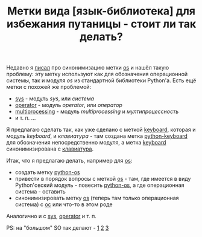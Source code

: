 ﻿---
title: "Метки вида [язык-библиотека] для избежания путаницы - стоит ли так делать?"
se.owner.user_id: 507426
se.owner.display_name: "wchistow"
se.owner.link: "https://ru.meta.stackoverflow.com/users/507426/wchistow"
se.link: "https://ru.meta.stackoverflow.com/questions/12880/%d0%9c%d0%b5%d1%82%d0%ba%d0%b8-%d0%b2%d0%b8%d0%b4%d0%b0-%d1%8f%d0%b7%d1%8b%d0%ba-%d0%b1%d0%b8%d0%b1%d0%bb%d0%b8%d0%be%d1%82%d0%b5%d0%ba%d0%b0-%d0%b4%d0%bb%d1%8f-%d0%b8%d0%b7%d0%b1%d0%b5%d0%b6%d0%b0%d0%bd%d0%b8%d1%8f-%d0%bf%d1%83%d1%82%d0%b0%d0%bd%d0%b8%d1%86%d1%8b-%d1%81%d1%82%d0%be%d0%b8%d1%82-%d0%bb%d0%b8-%d1%82%d0%b0%d0%ba-%d0%b4%d0%b5%d0%bb%d0%b0%d1%82%d1%8c"
se.question_id: 12880
se.post_type: question
---
<p>Недавно я <a href="https://ru.meta.stackoverflow.com/q/12879/507426">писал</a> про синонимизацию метки <a href="https://ru.stackoverflow.com/questions/tagged/os" class="post-tag" title="показать вопросы с меткой [os]" aria-label="показать вопросы с меткой [os]" rel="tag" aria-labelledby="tag-os-tooltip-container">os</a> и нашёл такую проблему: эту метку используют как для обозначения операционной системы, так и модуля <em>os</em> из стандартной библиотеки Python'а. Есть ещё метки с похожей же проблемой:</p>
<ul>
<li><a href="https://ru.stackoverflow.com/questions/tagged/sys" class="post-tag" title="показать вопросы с меткой [sys]" aria-label="показать вопросы с меткой [sys]" rel="tag" aria-labelledby="tag-sys-tooltip-container">sys</a> - модуль <em>sys</em>, или <em>система</em></li>
<li><a href="https://ru.stackoverflow.com/questions/tagged/operator" class="post-tag" title="показать вопросы с меткой [operator]" aria-label="показать вопросы с меткой [operator]" rel="tag" aria-labelledby="tag-operator-tooltip-container">operator</a> - модуль <em>operator</em>, или <em>оператор</em></li>
<li><a href="https://ru.stackoverflow.com/questions/tagged/multiprocessing" class="post-tag" title="показать вопросы с меткой [multiprocessing]" aria-label="показать вопросы с меткой [multiprocessing]" rel="tag" aria-labelledby="tag-multiprocessing-tooltip-container">multiprocessing</a> - модуль <em>multiprocessing</em> и <em>мултипроцессность</em></li>
<li>и т. п. ...</li>
</ul>
<p>Я предлагаю сделать так, как уже сделано с меткой <a href="https://ru.stackoverflow.com/questions/tagged/keyboard" class="post-tag" title="показать вопросы с меткой [keyboard]" aria-label="показать вопросы с меткой [keyboard]" rel="tag" aria-labelledby="tag-keyboard-tooltip-container">keyboard</a>, которая и модуль <em>keyboard</em>, и <em>клавиатура</em> - там создана метка <a href="https://ru.stackoverflow.com/questions/tagged/python-keyboard" class="post-tag" title="показать вопросы с меткой [python-keyboard]" aria-label="показать вопросы с меткой [python-keyboard]" rel="tag" aria-labelledby="tag-python-keyboard-tooltip-container">python-keyboard</a> для обозначения непосредственно модуля, а метка <a href="https://ru.stackoverflow.com/questions/tagged/keyboard" class="post-tag" title="показать вопросы с меткой [keyboard]" aria-label="показать вопросы с меткой [keyboard]" rel="tag" aria-labelledby="tag-keyboard-tooltip-container">keyboard</a> синонимизирована с <a href="https://ru.stackoverflow.com/questions/tagged/%d0%ba%d0%bb%d0%b0%d0%b2%d0%b8%d0%b0%d1%82%d1%83%d1%80%d0%b0" class="post-tag" title="показать вопросы с меткой [клавиатура]" aria-label="показать вопросы с меткой [клавиатура]" rel="tag" aria-labelledby="tag-клавиатура-tooltip-container">клавиатура</a>.</p>
<p>Итак, что я предлагаю делать, например для <a href="https://ru.stackoverflow.com/questions/tagged/os" class="post-tag" title="показать вопросы с меткой [os]" aria-label="показать вопросы с меткой [os]" rel="tag" aria-labelledby="tag-os-tooltip-container">os</a>:</p>
<ul>
<li>создать метку <a href="https://ru.stackoverflow.com/questions/tagged/python-os" class="post-tag" title="показать вопросы с меткой [python-os]" aria-label="показать вопросы с меткой [python-os]" rel="tag" aria-labelledby="tag-python-os-tooltip-container">python-os</a></li>
<li>привести в порядок вопросы с меткой <a href="https://ru.stackoverflow.com/questions/tagged/os" class="post-tag" title="показать вопросы с меткой [os]" aria-label="показать вопросы с меткой [os]" rel="tag" aria-labelledby="tag-os-tooltip-container">os</a> - там, где имеется в виду Python'овский модуль - повесить <a href="https://ru.stackoverflow.com/questions/tagged/python-os" class="post-tag" title="показать вопросы с меткой [python-os]" aria-label="показать вопросы с меткой [python-os]" rel="tag" aria-labelledby="tag-python-os-tooltip-container">python-os</a>, а где операционная система - оставить</li>
<li>синонимизировать метку <a href="https://ru.stackoverflow.com/questions/tagged/os" class="post-tag" title="показать вопросы с меткой [os]" aria-label="показать вопросы с меткой [os]" rel="tag" aria-labelledby="tag-os-tooltip-container">os</a> (теперь там только операционная система) с <a href="https://ru.stackoverflow.com/questions/tagged/%d0%be%d1%81" class="post-tag" title="показать вопросы с меткой [ос]" aria-label="показать вопросы с меткой [ос]" rel="tag" aria-labelledby="tag-ос-tooltip-container">ос</a> или что-то в этом роде</li>
</ul>
<p>Аналогично и с <a href="https://ru.stackoverflow.com/questions/tagged/sys" class="post-tag" title="показать вопросы с меткой [sys]" aria-label="показать вопросы с меткой [sys]" rel="tag" aria-labelledby="tag-sys-tooltip-container">sys</a>, <a href="https://ru.stackoverflow.com/questions/tagged/operator" class="post-tag" title="показать вопросы с меткой [operator]" aria-label="показать вопросы с меткой [operator]" rel="tag" aria-labelledby="tag-operator-tooltip-container">operator</a> и т. п.</p>
<p>PS: на &quot;большом&quot; SO так делают - <a href="https://stackoverflow.com/questions/tagged/python-multiprocessing">1</a> <a href="https://stackoverflow.com/questions/tagged/python-unittest">2</a> <a href="https://stackoverflow.com/questions/tagged/python-datetime">3</a></p>
